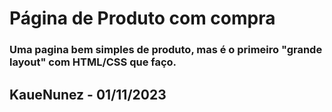# Página de Produto com compra

### Uma pagina bem simples de produto, mas é o primeiro "grande layout" com HTML/CSS que faço.

## KaueNunez - 01/11/2023